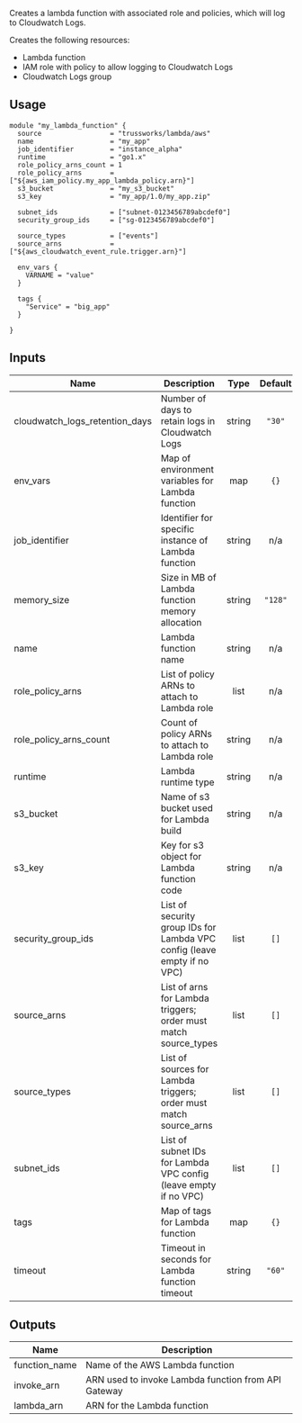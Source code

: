 <!-- BEGINNING OF PRE-COMMIT-TERRAFORM DOCS HOOK -->
Creates a lambda function with associated role and policies, which
will log to Cloudwatch Logs.

Creates the following resources:

* Lambda function
* IAM role with policy to allow logging to Cloudwatch Logs
* Cloudwatch Logs group

## Usage

```hcl
module "my_lambda_function" {
  source                 = "trussworks/lambda/aws"
  name                   = "my_app"
  job_identifier         = "instance_alpha"
  runtime                = "go1.x"
  role_policy_arns_count = 1
  role_policy_arns       = ["${aws_iam_policy.my_app_lambda_policy.arn}"]
  s3_bucket              = "my_s3_bucket"
  s3_key                 = "my_app/1.0/my_app.zip"

  subnet_ids             = ["subnet-0123456789abcdef0"]
  security_group_ids     = ["sg-0123456789abcdef0"]

  source_types           = ["events"]
  source_arns            = ["${aws_cloudwatch_event_rule.trigger.arn}"]

  env_vars {
    VARNAME = "value"
  }

  tags {
    "Service" = "big_app"
  }

}
```

## Inputs

| Name | Description | Type | Default | Required |
|------|-------------|:----:|:-----:|:-----:|
| cloudwatch\_logs\_retention\_days | Number of days to retain logs in Cloudwatch Logs | string | `"30"` | no |
| env\_vars | Map of environment variables for Lambda function | map | `{}` | no |
| job\_identifier | Identifier for specific instance of Lambda function | string | n/a | yes |
| memory\_size | Size in MB of Lambda function memory allocation | string | `"128"` | no |
| name | Lambda function name | string | n/a | yes |
| role\_policy\_arns | List of policy ARNs to attach to Lambda role | list | n/a | yes |
| role\_policy\_arns\_count | Count of policy ARNs to attach to Lambda role | string | n/a | yes |
| runtime | Lambda runtime type | string | n/a | yes |
| s3\_bucket | Name of s3 bucket used for Lambda build | string | n/a | yes |
| s3\_key | Key for s3 object for Lambda function code | string | n/a | yes |
| security\_group\_ids | List of security group IDs for Lambda VPC config (leave empty if no VPC) | list | `[]` | no |
| source\_arns | List of arns for Lambda triggers; order must match source_types | list | `[]` | no |
| source\_types | List of sources for Lambda triggers; order must match source_arns | list | `[]` | no |
| subnet\_ids | List of subnet IDs for Lambda VPC config (leave empty if no VPC) | list | `[]` | no |
| tags | Map of tags for Lambda function | map | `{}` | no |
| timeout | Timeout in seconds for Lambda function timeout | string | `"60"` | no |

## Outputs

| Name | Description |
|------|-------------|
| function\_name | Name of the AWS Lambda function |
| invoke\_arn | ARN used to invoke Lambda function from API Gateway |
| lambda\_arn | ARN for the Lambda function |

<!-- END OF PRE-COMMIT-TERRAFORM DOCS HOOK -->
